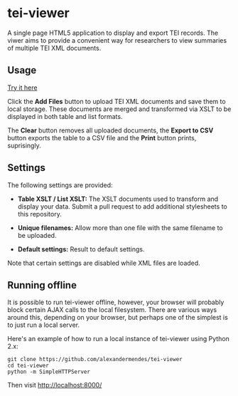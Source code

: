# tei-viewer

A single page HTML5 application to display and export TEI records. The viwer aims
to provide a convenient way for researchers to view summaries of multiple TEI
XML documents.


## Usage

[Try it here](http://alexandermendes.github.io/tei-viewer/)

Click the **Add Files** button to upload TEI XML documents and save them to local
storage. These documents are merged and transformed via XSLT to be displayed
in both table and list formats.

The **Clear** button removes all uploaded documents, the **Export to CSV**
button exports the table to a CSV file and the **Print** button prints,
suprisingly.


## Settings

The following settings are provided:

- **Table XSLT / List XSLT:** The XSLT documents used to transform and
display your data. Submit a pull request to add additional stylesheets
to this repository.

- **Unique filenames:** Allow more than one file with the same filename to be
uploaded.

- **Default settings:** Result to default settings.

Note that certain settings are disabled while XML files are loaded.


## Running offline

It is possible to run tei-viewer offline, however, your browser will probably
block certain AJAX calls to the local filesystem. There are various ways around
this, depending on your browser, but perhaps one of the simplest is to just run
a local server.

Here's an example of how to run a local instance of tei-viewer using Python 2.x:

```
git clone https://github.com/alexandermendes/tei-viewer
cd tei-viewer
python -m SimpleHTTPServer
```

Then visit [http://localhost:8000/](http://localhost:8000/)

